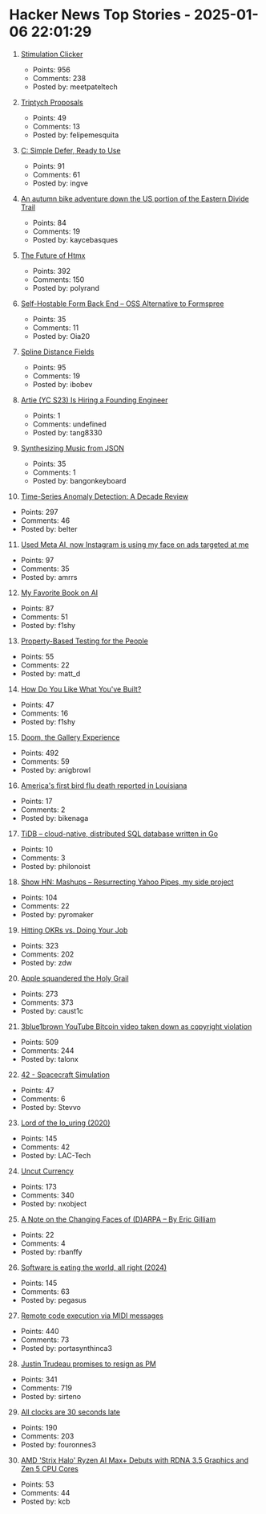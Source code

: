 # Hacker News Top Stories - 2025-01-06 22:01:29

1. [Stimulation Clicker](https://neal.fun/stimulation-clicker/)
   - Points: 956
   - Comments: 238
   - Posted by: meetpateltech

2. [Triptych Proposals](https://alexanderpetros.com/triptych/)
   - Points: 49
   - Comments: 13
   - Posted by: felipemesquita

3. [C: Simple Defer, Ready to Use](https://gustedt.wordpress.com/2025/01/06/simple-defer-ready-to-use/)
   - Points: 91
   - Comments: 61
   - Posted by: ingve

4. [An autumn bike adventure down the US portion of the Eastern Divide Trail](https://www.crazyguyonabike.com/doc/?doc_id=26078)
   - Points: 84
   - Comments: 19
   - Posted by: kaycebasques

5. [The Future of Htmx](https://htmx.org/essays/future/)
   - Points: 392
   - Comments: 150
   - Posted by: polyrand

6. [Self-Hostable Form Back End – OSS Alternative to Formspree](https://github.com/FormBee/FormBee)
   - Points: 35
   - Comments: 11
   - Posted by: Oia20

7. [Spline Distance Fields](https://zone.dog/braindump/spline_fields/)
   - Points: 95
   - Comments: 19
   - Posted by: ibobev

8. [Artie (YC S23) Is Hiring a Founding Engineer](https://www.ycombinator.com/companies/artie/jobs/N3AosVU-founding-engineer)
   - Points: 1
   - Comments: undefined
   - Posted by: tang8330

9. [Synthesizing Music from JSON](https://phoboslab.org/log/2025/01/synth)
   - Points: 35
   - Comments: 1
   - Posted by: bangonkeyboard

10. [Time-Series Anomaly Detection: A Decade Review](https://arxiv.org/abs/2412.20512)
   - Points: 297
   - Comments: 46
   - Posted by: belter

11. [Used Meta AI, now Instagram is using my face on ads targeted at me](https://old.reddit.com/r/ABoringDystopia/comments/1ht7fft/used_meta_ai_to_edit_a_selfie_now_instagram_is/)
   - Points: 97
   - Comments: 35
   - Posted by: amrrs

12. [My Favorite Book on AI](https://www.gatesnotes.com/The-Coming-Wave)
   - Points: 87
   - Comments: 51
   - Posted by: f1shy

13. [Property-Based Testing for the People](https://repository.upenn.edu/entities/publication/72ca3499-c5f6-4fc1-b5a3-9d66d8dd534e)
   - Points: 55
   - Comments: 22
   - Posted by: matt_d

14. [How Do You Like What You've Built?](https://morrisbrodersen.de/how-do-you-like-what-you-built/)
   - Points: 47
   - Comments: 16
   - Posted by: f1shy

15. [Doom, the Gallery Experience](https://bobatealee.itch.io/doom-the-gallery-experience)
   - Points: 492
   - Comments: 59
   - Posted by: anigbrowl

16. [America's first bird flu death reported in Louisiana](https://www.cnn.com/2025/01/06/health/bird-flu-death-louisiana/index.html)
   - Points: 17
   - Comments: 2
   - Posted by: bikenaga

17. [TiDB – cloud-native, distributed SQL database written in Go](https://github.com/pingcap/tidb)
   - Points: 10
   - Comments: 3
   - Posted by: philonoist

18. [Show HN: Mashups – Resurrecting Yahoo Pipes, my side project](https://www.mashups.io)
   - Points: 104
   - Comments: 22
   - Posted by: pyromaker

19. [Hitting OKRs vs. Doing Your Job](https://jessitron.com/2025/01/05/hitting-okrs-vs-doing-your-job/)
   - Points: 323
   - Comments: 202
   - Posted by: zdw

20. [Apple squandered the Holy Grail](https://xeiaso.net/blog/2025/squandered-holy-grail/)
   - Points: 273
   - Comments: 373
   - Posted by: caust1c

21. [3blue1brown YouTube Bitcoin video taken down as copyright violation](https://twitter.com/3blue1brown/status/1876291319955398799)
   - Points: 509
   - Comments: 244
   - Posted by: talonx

22. [42 - Spacecraft Simulation](https://github.com/ericstoneking/42)
   - Points: 47
   - Comments: 6
   - Posted by: Stevvo

23. [Lord of the Io_uring (2020)](https://unixism.net/loti/index.html)
   - Points: 145
   - Comments: 42
   - Posted by: LAC-Tech

24. [Uncut Currency](https://www.usmint.gov/paper-currency/uncut-currency/)
   - Points: 173
   - Comments: 340
   - Posted by: nxobject

25. [A Note on the Changing Faces of (D)ARPA – By Eric Gilliam](https://www.freaktakes.com/p/a-note-on-the-changing-faces-of-darpa)
   - Points: 22
   - Comments: 4
   - Posted by: rbanffy

26. [Software is eating the world, all right (2024)](https://medium.com/@metapgmr/software-is-eating-the-world-all-right-faedbab6d623)
   - Points: 145
   - Comments: 63
   - Posted by: pegasus

27. [Remote code execution via MIDI messages](https://psi3.ru/blog/swl01u/)
   - Points: 440
   - Comments: 73
   - Posted by: portasynthinca3

28. [Justin Trudeau promises to resign as PM](https://www.cbc.ca/news/politics/trudeau-news-conference-1.7423680)
   - Points: 341
   - Comments: 719
   - Posted by: sirteno

29. [All clocks are 30 seconds late](https://victorpoughon.fr/all-clocks-are-30-seconds-late/)
   - Points: 190
   - Comments: 203
   - Posted by: fouronnes3

30. [AMD 'Strix Halo' Ryzen AI Max+ Debuts with RDNA 3.5 Graphics and Zen 5 CPU Cores](https://www.tomshardware.com/pc-components/cpus/amds-beastly-strix-halo-ryzen-ai-max-debuts-with-radical-new-memory-tech-to-feed-rdna-3-5-graphics-and-zen-5-cpu-cores)
   - Points: 53
   - Comments: 44
   - Posted by: kcb

